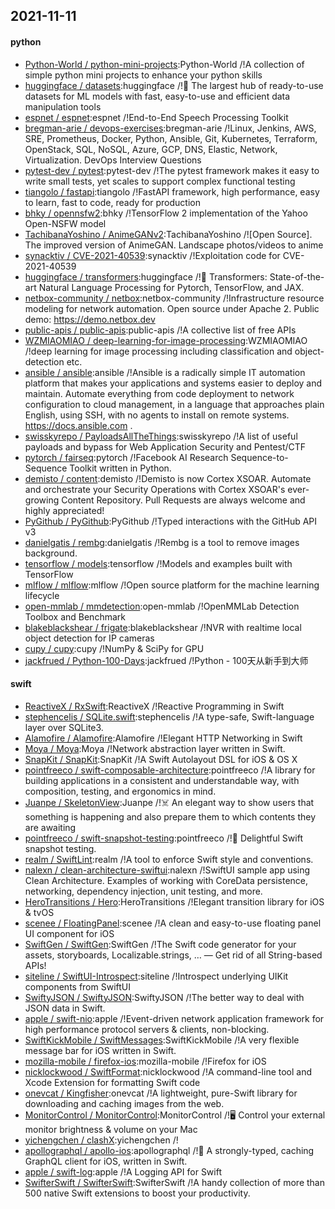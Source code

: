 ## 2021-11-11

#### python
* [Python-World / python-mini-projects](https://github.com/Python-World/python-mini-projects):Python-World /!A collection of simple python mini projects to enhance your python skills
* [huggingface / datasets](https://github.com/huggingface/datasets):huggingface /!🤗 The largest hub of ready-to-use datasets for ML models with fast, easy-to-use and efficient data manipulation tools
* [espnet / espnet](https://github.com/espnet/espnet):espnet /!End-to-End Speech Processing Toolkit
* [bregman-arie / devops-exercises](https://github.com/bregman-arie/devops-exercises):bregman-arie /!Linux, Jenkins, AWS, SRE, Prometheus, Docker, Python, Ansible, Git, Kubernetes, Terraform, OpenStack, SQL, NoSQL, Azure, GCP, DNS, Elastic, Network, Virtualization. DevOps Interview Questions
* [pytest-dev / pytest](https://github.com/pytest-dev/pytest):pytest-dev /!The pytest framework makes it easy to write small tests, yet scales to support complex functional testing
* [tiangolo / fastapi](https://github.com/tiangolo/fastapi):tiangolo /!FastAPI framework, high performance, easy to learn, fast to code, ready for production
* [bhky / opennsfw2](https://github.com/bhky/opennsfw2):bhky /!TensorFlow 2 implementation of the Yahoo Open-NSFW model
* [TachibanaYoshino / AnimeGANv2](https://github.com/TachibanaYoshino/AnimeGANv2):TachibanaYoshino /![Open Source]. The improved version of AnimeGAN. Landscape photos/videos to anime
* [synacktiv / CVE-2021-40539](https://github.com/synacktiv/CVE-2021-40539):synacktiv /!Exploitation code for CVE-2021-40539
* [huggingface / transformers](https://github.com/huggingface/transformers):huggingface /!🤗 Transformers: State-of-the-art Natural Language Processing for Pytorch, TensorFlow, and JAX.
* [netbox-community / netbox](https://github.com/netbox-community/netbox):netbox-community /!Infrastructure resource modeling for network automation. Open source under Apache 2. Public demo: https://demo.netbox.dev
* [public-apis / public-apis](https://github.com/public-apis/public-apis):public-apis /!A collective list of free APIs
* [WZMIAOMIAO / deep-learning-for-image-processing](https://github.com/WZMIAOMIAO/deep-learning-for-image-processing):WZMIAOMIAO /!deep learning for image processing including classification and object-detection etc.
* [ansible / ansible](https://github.com/ansible/ansible):ansible /!Ansible is a radically simple IT automation platform that makes your applications and systems easier to deploy and maintain. Automate everything from code deployment to network configuration to cloud management, in a language that approaches plain English, using SSH, with no agents to install on remote systems. https://docs.ansible.com .
* [swisskyrepo / PayloadsAllTheThings](https://github.com/swisskyrepo/PayloadsAllTheThings):swisskyrepo /!A list of useful payloads and bypass for Web Application Security and Pentest/CTF
* [pytorch / fairseq](https://github.com/pytorch/fairseq):pytorch /!Facebook AI Research Sequence-to-Sequence Toolkit written in Python.
* [demisto / content](https://github.com/demisto/content):demisto /!Demisto is now Cortex XSOAR. Automate and orchestrate your Security Operations with Cortex XSOAR's ever-growing Content Repository. Pull Requests are always welcome and highly appreciated!
* [PyGithub / PyGithub](https://github.com/PyGithub/PyGithub):PyGithub /!Typed interactions with the GitHub API v3
* [danielgatis / rembg](https://github.com/danielgatis/rembg):danielgatis /!Rembg is a tool to remove images background.
* [tensorflow / models](https://github.com/tensorflow/models):tensorflow /!Models and examples built with TensorFlow
* [mlflow / mlflow](https://github.com/mlflow/mlflow):mlflow /!Open source platform for the machine learning lifecycle
* [open-mmlab / mmdetection](https://github.com/open-mmlab/mmdetection):open-mmlab /!OpenMMLab Detection Toolbox and Benchmark
* [blakeblackshear / frigate](https://github.com/blakeblackshear/frigate):blakeblackshear /!NVR with realtime local object detection for IP cameras
* [cupy / cupy](https://github.com/cupy/cupy):cupy /!NumPy & SciPy for GPU
* [jackfrued / Python-100-Days](https://github.com/jackfrued/Python-100-Days):jackfrued /!Python - 100天从新手到大师

#### swift
* [ReactiveX / RxSwift](https://github.com/ReactiveX/RxSwift):ReactiveX /!Reactive Programming in Swift
* [stephencelis / SQLite.swift](https://github.com/stephencelis/SQLite.swift):stephencelis /!A type-safe, Swift-language layer over SQLite3.
* [Alamofire / Alamofire](https://github.com/Alamofire/Alamofire):Alamofire /!Elegant HTTP Networking in Swift
* [Moya / Moya](https://github.com/Moya/Moya):Moya /!Network abstraction layer written in Swift.
* [SnapKit / SnapKit](https://github.com/SnapKit/SnapKit):SnapKit /!A Swift Autolayout DSL for iOS & OS X
* [pointfreeco / swift-composable-architecture](https://github.com/pointfreeco/swift-composable-architecture):pointfreeco /!A library for building applications in a consistent and understandable way, with composition, testing, and ergonomics in mind.
* [Juanpe / SkeletonView](https://github.com/Juanpe/SkeletonView):Juanpe /!☠️ An elegant way to show users that something is happening and also prepare them to which contents they are awaiting
* [pointfreeco / swift-snapshot-testing](https://github.com/pointfreeco/swift-snapshot-testing):pointfreeco /!📸 Delightful Swift snapshot testing.
* [realm / SwiftLint](https://github.com/realm/SwiftLint):realm /!A tool to enforce Swift style and conventions.
* [nalexn / clean-architecture-swiftui](https://github.com/nalexn/clean-architecture-swiftui):nalexn /!SwiftUI sample app using Clean Architecture. Examples of working with CoreData persistence, networking, dependency injection, unit testing, and more.
* [HeroTransitions / Hero](https://github.com/HeroTransitions/Hero):HeroTransitions /!Elegant transition library for iOS & tvOS
* [scenee / FloatingPanel](https://github.com/scenee/FloatingPanel):scenee /!A clean and easy-to-use floating panel UI component for iOS
* [SwiftGen / SwiftGen](https://github.com/SwiftGen/SwiftGen):SwiftGen /!The Swift code generator for your assets, storyboards, Localizable.strings, … — Get rid of all String-based APIs!
* [siteline / SwiftUI-Introspect](https://github.com/siteline/SwiftUI-Introspect):siteline /!Introspect underlying UIKit components from SwiftUI
* [SwiftyJSON / SwiftyJSON](https://github.com/SwiftyJSON/SwiftyJSON):SwiftyJSON /!The better way to deal with JSON data in Swift.
* [apple / swift-nio](https://github.com/apple/swift-nio):apple /!Event-driven network application framework for high performance protocol servers & clients, non-blocking.
* [SwiftKickMobile / SwiftMessages](https://github.com/SwiftKickMobile/SwiftMessages):SwiftKickMobile /!A very flexible message bar for iOS written in Swift.
* [mozilla-mobile / firefox-ios](https://github.com/mozilla-mobile/firefox-ios):mozilla-mobile /!Firefox for iOS
* [nicklockwood / SwiftFormat](https://github.com/nicklockwood/SwiftFormat):nicklockwood /!A command-line tool and Xcode Extension for formatting Swift code
* [onevcat / Kingfisher](https://github.com/onevcat/Kingfisher):onevcat /!A lightweight, pure-Swift library for downloading and caching images from the web.
* [MonitorControl / MonitorControl](https://github.com/MonitorControl/MonitorControl):MonitorControl /!🖥 Control your external monitor brightness & volume on your Mac
* [yichengchen / clashX](https://github.com/yichengchen/clashX):yichengchen /!
* [apollographql / apollo-ios](https://github.com/apollographql/apollo-ios):apollographql /!📱 A strongly-typed, caching GraphQL client for iOS, written in Swift.
* [apple / swift-log](https://github.com/apple/swift-log):apple /!A Logging API for Swift
* [SwifterSwift / SwifterSwift](https://github.com/SwifterSwift/SwifterSwift):SwifterSwift /!A handy collection of more than 500 native Swift extensions to boost your productivity.
